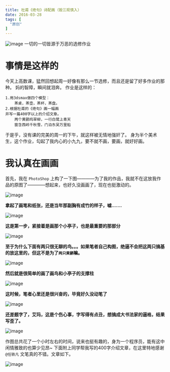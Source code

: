 ```yaml
---
title: 杜甫《绝句》诗配画（毁三观慎入）
date: 2016-03-28
tags: [
  "原创"
]
---
```


![image](https://user-images.githubusercontent.com/17971291/31874370-68e01e6e-b78e-11e7-83f4-e9c71c7d89b5.png)
一切的一切皆源于万恶的选修作业

<!--more-->

# **事情是这样的**
今天上高数课，猛然回想起周一好像有那么一节选修，而且还是留了好多作业的那种。 妈的智障，瞬间就泪奔。
作业是这样的：
```zuoye
1.用3dsmax做四个模型：
    茶桌，茶壶，茶杯，茶盘。
2.根据杜甫的《绝句》画一幅画
并写一篇400字以上的介绍文章。
    两个黄鹂鸣翠柳，一行白鹭上青天
    窗含西岭千秋雪，门泊东吴万里船
```

于是乎，没有课的完美的周一的下午，就这样被无情地强奸了。
身为半个美术生，这个作业，勾起了我内心的小九九，要不就不画，要画，就好好画。

# **我认真在画画**
首先，我在 `PhotoShop` 上构了一下图————为了我的作品，我就不在这放我作品的原图了————想起来，也好久没画画了，现在也挺激动的。

![image](https://user-images.githubusercontent.com/17971291/31874379-7bc96594-b78e-11e7-9466-4a266f732b00.png)

**拿起了画笔和纸张，还是当年那副胸有成竹的样子，嘘.......**

![image](https://user-images.githubusercontent.com/17971291/31874403-aba9d352-b78e-11e7-98de-8425129578ca.png)

**这是第一步，紧接着是画那个小亭子，也是最重要的那部分**

![image](https://user-images.githubusercontent.com/17971291/31874397-a3190d34-b78e-11e7-8b27-22780b97e4ef.png)

**至于为什么下面有两只很无聊的鸟。。。如果笔者自己构图，绝逼不会把这两只搞基的放这里的，但这不是为了`两只黄鹂`嘛。**

![image](https://user-images.githubusercontent.com/17971291/31874422-c4e71b18-b78e-11e7-9c9d-63784d49c4c6.png)

**然后就是很简单的画了画鸟和小亭子的支撑柱**

![image](https://user-images.githubusercontent.com/17971291/31874440-d9d940b4-b78e-11e7-99a4-ba2453647b37.png)

**这时候，笔者心里还是很兴奋的，毕竟好久没动笔了**

![image](https://user-images.githubusercontent.com/17971291/31874449-e8878e72-b78e-11e7-8923-4b95db8a7a6f.png)

**还差题字了，艾玛，这是个伤心事，字写得有点丑，想搞成大书法家的逼格，结果写歪了。**

![image](https://user-images.githubusercontent.com/17971291/31874461-f5d22740-b78e-11e7-9064-65a43d6f8f1c.png)

作图总共花了一个小时左右的时间，说来也挺有趣的，身为一个程序员，能有这中闲情雅致的也算少见昂~
下面附上同学帮我写的400字介绍文章，在这里特地感谢 `@任轶凡` 文笔真的不错。文章如下。

![image](https://user-images.githubusercontent.com/17971291/31874467-01218474-b78f-11e7-99be-ff357a74b877.png)
